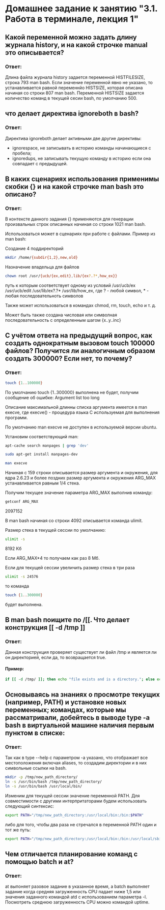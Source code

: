 # Домашнее задание к занятию "3.1. Работа в терминале, лекция 1"

## Какой переменной можно задать длину журнала history, и на какой строчке manual это описывается?

### Ответ:

Длина файла журнала history задается переменной HISTFILESIZE, строка 793 man bash.
Если значение переменной явно не указано, то устанавливается равной переменнйо HISTSIZE, которая описана начиная со строки 807 man bash.
Переменной HISTSIZE задается количество команд в текущей сесии bash, по умолчанию 500. 

## что делает директива ignoreboth в bash?

### Ответ:

Директива ignoreboth делает активными две другие директивы:
- ignorespace, не записывать в историю команды начинающиеся с пробела;
- ignoredups, не записывать текущую команду в историю если она совпадает с предыдущей.

## В каких сценариях использования применимы скобки {} и на какой строчке man bash это описано?

### Ответ:

В контексте данного задания {} применяются для генерации произвальных строк описанных начиная со строки 1021 man bash.

Использоваться может в сценариях при работе с файлами. Пример из man bash:

Создание 4 поддиректорий

``` bash
mkdir /home/{subdir{1,2},new,old}
```

Назначение владельца для файлов

``` bash
chown root /usr/{ucb/{ex,edit},lib/{ex?.?*,how_ex}}
```
путь к которым соответствует одному из условий /usr/ucb/ex /usr/ucb/edit /usr/lib/ex?.?* /usr/lib/how_ex, где ? - любой символ, * - любая последовательноть символов

Также может использоваться в командах chmod, rm, touch, echo и т. д.

Может быть также создана числовая или символная последовательность с определенным шагом {x..y..inc}

## С учётом ответа на предыдущий вопрос, как создать однократным вызовом touch 100000 файлов? Получится ли аналогичным образом создать 300000? Если нет, то почему?

### Ответ:

``` bash
touch {1..100000}
```

По умолчанию touch {1..300000} выполнена не будет, получим сообщение об ошибке: Argument list too long

Описание максимальной длинны списка аргумента имеется в man execve, где execve() - процедура языка C используемая для выполнения программ.

По умолчанию man execve не доступен в используемой версии ubuntu.

Установим соответствующий man:

``` bash
apt-cache search manpages | grep 'dev'

sudo apt-get install manpages-dev

man execve
```

Начиная с 159 строки описывается размер аргумента и окружения, для ядра 2.6.23 и более поздних размер аргумента и окружения ARG_MAX устанавливается равным 1/4 стека.

Получим текущее значение параметра ARG_MAX выполнив команду:

``` bash
getconf ARG_MAX
````

2097152

В man bash начиная со строки 4092 описывается команда ulimit.

Размер стека в текущей сессии по умолчанию:

``` bash
ulimit -s
```
8192 Кб

Если ARG_MAX*4 то получаем как раз 8 Мб.

Если для текущей сессии увеличить размер стека в три раза

``` bash
ulimit -s 24576
```
то команда 

``` bash
touch {1..300000} 
```

будет выполнена.

## В man bash поищите по /\[\[. Что делает конструкция [[ -d /tmp ]]

### Ответ:

Данная конструкция проверяет существует ли файл /tmp и является ли он директорией, если да, то возвращается true.

#### Пример:

``` bash
if [[ -d /tmp/ ]]; then echo "file exists and is a directory."; else echo "file don't exists."; fi
```

## Основываясь на знаниях о просмотре текущих (например, PATH) и установке новых переменных; командах, которые мы рассматривали, добейтесь в выводе type -a bash в виртуальной машине наличия первым пунктом в списке:

### Ответ:

Так как в type --help с параметром -a указано, что отображает все местоположения включая aliases, то создадим директории и в них символьные ссылки на bash.

``` bash
mkdir -p /tmp/new_path_directory/
ln -s /usr/bin/bash /tmp/new_path_directory/
ln -s /usr/bin/bash /usr/local/bin/
```

Изменим для текущей сессии значение переменной PATH. Для совместимости с другими интерпритаторами будем использовать следующий синтексис:

``` bash
export PATH="/tmp/new_path_directory:/usr/local/bin:/bin:$PATH"
```

либо для того, чтобы два раза не стречался в переменной PATH один и тот же путь:

``` bash
export PATH="/tmp/new_path_directory:/usr/local/bin:/bin:/usr/local/sbin:/usr/sbin:/usr/bin:/sbin:/usr/games:/usr/local/games:/snap/bin"
```

## Чем отличается планирование команд с помощью batch и at?

### Ответ:

at выпоняет разовое задание в указанное время, а batch выполняет задание когда средняя загруженность CPU падает ниже 1,5 или значения заданного командой atd с использованием параметра -l. Посмотреть среднюю загруженность CPU можно командой uptime.

